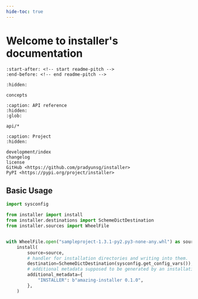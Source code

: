 ```yaml
---
hide-toc: true
---
```


# Welcome to installer's documentation

```{include} ../README.md
:start-after: <!-- start readme-pitch -->
:end-before: <!-- end readme-pitch -->
```

```{toctree}
:hidden:

concepts
```

```{toctree}
:caption: API reference
:hidden:
:glob:

api/*
```

```{toctree}
:caption: Project
:hidden:

development/index
changelog
license
GitHub <https://github.com/pradyunsg/installer>
PyPI <https://pypi.org/project/installer>
```

## Basic Usage

```python
import sysconfig

from installer import install
from installer.destinations import SchemeDictDestination
from installer.sources import WheelFile


with WheelFile.open("sampleproject-1.3.1-py2.py3-none-any.whl") as source:
    install(
        source=source,
        # handler for installation directories and writing into them.
        destination=SchemeDictDestination(sysconfig.get_config_vars()),
        # additional metadata supposed to be generated by an installation tool.
        additional_metadata={
            "INSTALLER": b"amazing-installer 0.1.0",
        },
    )
```
